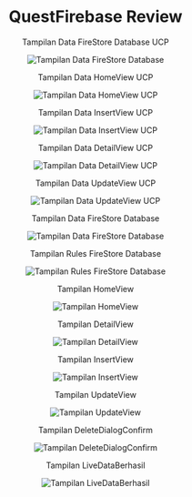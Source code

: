 <h1 align="center">QuestFirebase Review</h1>

<p align="center">Tampilan Data FireStore Database UCP</p>
<p align="center">
  <img src="https://github.com/user-attachments/assets/eb250074-7249-43c8-abaa-78ae6b59c13e" alt="Tampilan Data FireStore Database">
</p>

<p align="center">Tampilan Data HomeView UCP</p>
<p align="center">
  <img src="https://github.com/user-attachments/assets/a0c98f71-93d4-4ef3-bc28-1af5c770a714" alt="Tampilan Data HomeView UCP">
</p>

<p align="center">Tampilan Data InsertView UCP</p>
<p align="center">
  <img src="https://github.com/user-attachments/assets/36dc3ac0-b439-44e2-9e19-383f1bf555fd" alt="Tampilan Data InsertView UCP">
</p>

<p align="center">Tampilan Data DetailView UCP</p>
<p align="center">
  <img src="https://github.com/user-attachments/assets/5fa38a79-457a-4976-ad60-90322d45b643" alt="Tampilan Data DetailView UCP">
</p>

<p align="center">Tampilan Data UpdateView UCP</p>
<p align="center">
  <img src="https://github.com/user-attachments/assets/791cac5a-e15a-433d-b8ac-4602c0c8704b" alt="Tampilan Data UpdateView UCP">
</p>

<p align="center">Tampilan Data FireStore Database</p>
<p align="center">
  <img src="https://github.com/user-attachments/assets/af3fb196-2ffe-4ccd-8154-001f9cb6ced3" alt="Tampilan Data FireStore Database">
</p>

<p align="center">Tampilan Rules FireStore Database</p>
<p align="center">
  <img src="https://github.com/user-attachments/assets/24dd6823-5242-4f55-8532-65e24d372ecb" alt="Tampilan Rules FireStore Database">
</p>

<p align="center">Tampilan HomeView</p>
<p align="center">
  <img src="https://github.com/user-attachments/assets/816ad196-6f2f-4662-889f-24aaebae53ff" alt="Tampilan HomeView">
</p>

<p align="center">Tampilan DetailView</p>
<p align="center">
  <img src="https://github.com/user-attachments/assets/442414b5-2e20-4b3e-803f-23adade3fdcc" alt="Tampilan DetailView">
</p>

<p align="center">Tampilan InsertView</p>
<p align="center">
  <img src="https://github.com/user-attachments/assets/c3cf73ab-d696-42dc-b399-044065e86f5c" alt="Tampilan InsertView">
</p>

<p align="center">Tampilan UpdateView</p>
<p align="center">
  <img src="https://github.com/user-attachments/assets/6c1a9438-483f-46d5-9e0d-782a43c62a23" alt="Tampilan UpdateView">
</p>

<p align="center">Tampilan DeleteDialogConfirm</p>
<p align="center">
  <img src="https://github.com/user-attachments/assets/440fa8af-bc9d-4b35-8b61-a45acb1b09ad" alt="Tampilan DeleteDialogConfirm">
</p>

<p align="center">Tampilan LiveDataBerhasil</p>
<p align="center">
  <img src="https://github.com/user-attachments/assets/0b579291-a12e-403d-a14f-0f149916eac7" alt="Tampilan LiveDataBerhasil">
</p>
